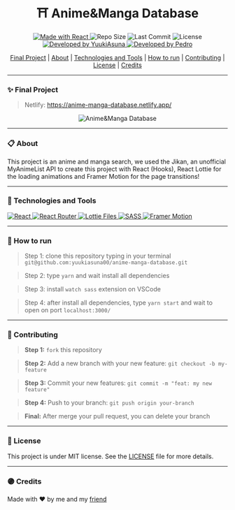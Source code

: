 <h1 align="center"><strong>⛩ Anime&Manga Database</strong></h1>


<p align="center">
<a href="https://reactjs.org/">
  <img alt="Made with React" src="https://img.shields.io/badge/Made_with-React.JS-000?style=for-the-badge&logo=react" />
</a>

  <img alt="Repo Size" src="https://img.shields.io/github/repo-size/yuukiasuna00/anime-manga-database?color=000&style=for-the-badge">
  
  <img alt="Last Commit" src="https://img.shields.io/github/last-commit/yuukiasuna00/anime-manga-database?color=000&style=for-the-badge">
  
  <img alt="License" src="https://img.shields.io/github/license/yuukiasuna00/anime-manga-database?color=000&style=for-the-badge"/>
  
  <a href="https://github.com/yuukiasuna00/">
    <img alt="Developed by YuukiAsuna" src="https://img.shields.io/badge/Dev-YuukiAsuna-%3498db?color=000&style=for-the-badge">
  </a>
  
  <a href="https://github.com/Pedro-Murilo/">
    <img alt="Developed by Pedro" src="https://img.shields.io/badge/Dev-Pedro-%3498db?color=000&style=for-the-badge">
  </a>
</p>

<div align="center">
  <a href="#-final-project">Final Project</a> |
  <a href="#-about">About</a> |
  <a href="#-technologies-and-tools">Technologies and Tools</a> |
  <a href="#-how-to-run">How to run</a> |
  <a href="#-contributing">Contributing</a> |
  <a href="#-license">License</a> |
  <a href="#-credits">Credits</a>
</div>


---
### ✨ Final Project
> Netlify: https://anime-manga-database.netlify.app/
<p align="center">
  <img src="https://github.com/yuukiasuna00/anime-manga-database/blob/main/.github/screen-1.gif" alt="Anime&Manga Database" />
</p>

---
### 📋 About
This project is an anime and manga search, we used the Jikan, an unofficial MyAnimeList API to create this project with React (Hooks), 
React Lottie for the loading animations and Framer Motion for the page transitions!


---
### 🚀 Technologies and Tools
<a href="https://reactjs.org/">
  <img alt="React" src="https://img.shields.io/badge/react%20-%2320232a.svg?&style=for-the-badge&logo=react&logoColor=%2361DAFB"/>
</a>
<a href="https://reactrouter.com/">
  <img alt="React Router" src="https://img.shields.io/badge/React_Router%20-%2320232a.svg?style=for-the-badge&logo=react-router&color=CA4245&logoColor=white" />
</a>
<a href="https://lottiefiles.com">
 <img alt="Lottie Files" src="https://img.shields.io/badge/React_Lottie%20-%23000000.svg?&style=for-the-badge&color=2cc9b2"/>
</a>
<a href="https://sass-lang.com/">
  <img alt="SASS" src="https://img.shields.io/badge/SASS%20-hotpink.svg?&style=for-the-badge&logo=SASS&logoColor=white"/>
</a>
<a href="https://www.framer.com/motion/">
 <img alt="Framer Motion" src="https://img.shields.io/badge/Framer_Motion%20-%23000000.svg?&style=for-the-badge&color=c41277"/>
</a>

---
### 📲 How to run
> Step 1: clone this repository typing in your terminal `git@github.com:yuukiasuna00/anime-manga-database.git`

> Step 2: type `yarn` and wait install all dependencies

> Step 3: install `watch sass` extension on VSCode

> Step 4: after install all dependencies, type `yarn start` and wait to open on port `localhost:3000/`


---
### 🌱 Contributing
> <strong>Step 1:</strong> `fork` this repository

> <strong>Step 2:</strong> Add a new branch with your new feature: `git checkout -b my-feature`

> <strong>Step 3:</strong> Commit your new features: `git commit -m "feat: my new feature"`

> <strong>Step 4:</strong> Push to your branch: `git push origin your-branch`

> <strong>Final:</strong> After merge your pull request, you can delete your branch

---
### 📄 License
This project is under MIT license. See the [LICENSE](https://github.com/yuukiasuna00/anime-manga-database/blob/main/LICENSE) file for more details.

---
### 🟣 Credits
Made with ❤ by me and my [friend](https://github.com/Pedro-Murilo/)
